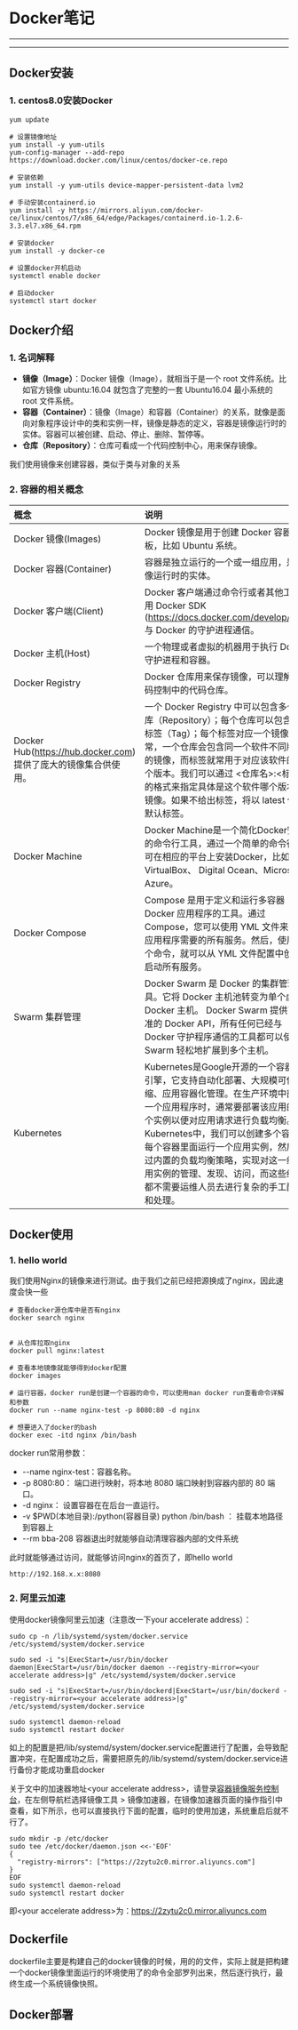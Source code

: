 # Docker笔记
---
---
## Docker安装
### 1. centos8.0安装Docker
```shell
yum update

# 设置镜像地址
yum install -y yum-utils
yum-config-manager --add-repo https://download.docker.com/linux/centos/docker-ce.repo

# 安装依赖
yum install -y yum-utils device-mapper-persistent-data lvm2

# 手动安装containerd.io
yum install -y https://mirrors.aliyun.com/docker-ce/linux/centos/7/x86_64/edge/Packages/containerd.io-1.2.6-3.3.el7.x86_64.rpm

# 安装docker
yum install -y docker-ce

# 设置docker开机启动
systemctl enable docker

# 启动docker
systemctl start docker
```
## Docker介绍
### 1. 名词解释
- **镜像（Image）**：Docker 镜像（Image），就相当于是一个 root 文件系统。比如官方镜像 ubuntu:16.04 就包含了完整的一套 Ubuntu16.04 最小系统的 root 文件系统。
- **容器（Container）**：镜像（Image）和容器（Container）的关系，就像是面向对象程序设计中的类和实例一样，镜像是静态的定义，容器是镜像运行时的实体。容器可以被创建、启动、停止、删除、暂停等。
- **仓库（Repository）**：仓库可看成一个代码控制中心，用来保存镜像。

我们使用镜像来创建容器，类似于类与对象的关系
### 2. 容器的相关概念
|概念|说明|
|:--|:--|
Docker 镜像(Images)|Docker 镜像是用于创建 Docker 容器的模板，比如 Ubuntu 系统。
Docker 容器(Container)|容器是独立运行的一个或一组应用，是镜像运行时的实体。
Docker 客户端(Client)|Docker 客户端通过命令行或者其他工具使用 Docker SDK (https://docs.docker.com/develop/sdk/) 与 Docker 的守护进程通信。
Docker 主机(Host)|一个物理或者虚拟的机器用于执行 Docker 守护进程和容器。
Docker Registry|Docker 仓库用来保存镜像，可以理解为代码控制中的代码仓库。
Docker Hub(https://hub.docker.com) 提供了庞大的镜像集合供使用。|一个 Docker Registry 中可以包含多个仓库（Repository）；每个仓库可以包含多个标签（Tag）；每个标签对应一个镜像。通常，一个仓库会包含同一个软件不同版本的镜像，而标签就常用于对应该软件的各个版本。我们可以通过 <仓库名>:<标签> 的格式来指定具体是这个软件哪个版本的镜像。如果不给出标签，将以 latest 作为默认标签。
Docker Machine|Docker Machine是一个简化Docker安装的命令行工具，通过一个简单的命令行即可在相应的平台上安装Docker，比如VirtualBox、 Digital Ocean、Microsoft Azure。
Docker Compose |Compose 是用于定义和运行多容器 Docker 应用程序的工具。通过 Compose，您可以使用 YML 文件来配置应用程序需要的所有服务。然后，使用一个命令，就可以从 YML 文件配置中创建并启动所有服务。
Swarm 集群管理|Docker Swarm 是 Docker 的集群管理工具。它将 Docker 主机池转变为单个虚拟 Docker 主机。 Docker Swarm 提供了标准的 Docker API，所有任何已经与 Docker 守护程序通信的工具都可以使用 Swarm 轻松地扩展到多个主机。
Kubernetes|Kubernetes是Google开源的一个容器编排引擎，它支持自动化部署、大规模可伸缩、应用容器化管理。在生产环境中部署一个应用程序时，通常要部署该应用的多个实例以便对应用请求进行负载均衡。在Kubernetes中，我们可以创建多个容器，每个容器里面运行一个应用实例，然后通过内置的负载均衡策略，实现对这一组应用实例的管理、发现、访问，而这些细节都不需要运维人员去进行复杂的手工配置和处理。

## Docker使用
### 1. hello world
我们使用Nginx的镜像来进行测试。由于我们之前已经把源换成了nginx，因此速度会快一些
```shell
# 查看docker源仓库中是否有nginx
docker search nginx


# 从仓库拉取nginx
docker pull nginx:latest

# 查看本地镜像就能够得到docker配置
docker images

# 运行容器，docker run是创建一个容器的命令，可以使用man docker run查看命令详解和参数
docker run --name nginx-test -p 8080:80 -d nginx

# 想要进入了docker的bash
docker exec -itd nginx /bin/bash

```
docker run常用参数：
-  --name nginx-test：容器名称。
- -p 8080:80： 端口进行映射，将本地 8080 端口映射到容器内部的 80 端口。
- -d nginx： 设置容器在在后台一直运行。
-  -v $PWD(本地目录):/python(容器目录) python /bin/bash ： 挂载本地路径到容器上
-  --rm bba-208 容器退出时就能够自动清理容器内部的文件系统

此时就能够通过访问，就能够访问nginx的首页了，即hello world
```
http://192.168.x.x:8080
```

### 2. 阿里云加速
使用docker镜像阿里云加速（注意改一下your accelerate address）：
```
sudo cp -n /lib/systemd/system/docker.service /etc/systemd/system/docker.service

sudo sed -i "s|ExecStart=/usr/bin/docker daemon|ExecStart=/usr/bin/docker daemon --registry-mirror=<your accelerate address>|g" /etc/systemd/system/docker.service

sudo sed -i "s|ExecStart=/usr/bin/dockerd|ExecStart=/usr/bin/dockerd --registry-mirror=<your accelerate address>|g" /etc/systemd/system/docker.service

sudo systemctl daemon-reload
sudo systemctl restart docker          
```
如上的配置是把/lib/systemd/system/docker.service配置进行了配置，会导致配置冲突，在配置成功之后，需要把原先的/lib/systemd/system/docker.service进行备份才能成功重启docker


关于文中的加速器地址\<your accelerate address>，请登录[容器镜像服务控制台](https://cr.console.aliyun.com/?spm=a2c4g.11186623.2.8.19e676277GKh0p)，在左侧导航栏选择镜像工具 > 镜像加速器，在镜像加速器页面的操作指引中查看，如下所示，也可以直接执行下面的配置，临时的使用加速，系统重启后就不行了。
```
sudo mkdir -p /etc/docker
sudo tee /etc/docker/daemon.json <<-'EOF'
{
  "registry-mirrors": ["https://2zytu2c0.mirror.aliyuncs.com"]
}
EOF
sudo systemctl daemon-reload
sudo systemctl restart docker
```
即\<your accelerate address>为：https://2zytu2c0.mirror.aliyuncs.com

## Dockerfile
dockerfile主要是构建自己的docker镜像的时候，用的的文件，实际上就是把构建一个docker镜像里面运行的环境使用了的命令全部罗列出来，然后逐行执行，最终生成一个系统镜像快照。

## Docker部署